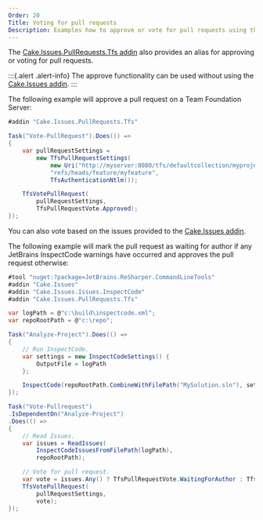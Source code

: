 ```yaml
---
Order: 20
Title: Voting for pull requests
Description: Examples how to approve or vote for pull requests using the Cake.Issues.PullRequests.Tfs addin.
---
```

The [Cake.Issues.PullRequests.Tfs addin] also provides an alias for approving or voting for pull requests.

:::{.alert .alert-info}
The approve functionality can be used without using the [Cake.Issues addin].
:::

The following example will approve a pull request on a Team Foundation Server:

```csharp
#addin "Cake.Issues.PullRequests.Tfs"

Task("Vote-PullRequest").Does(() =>
{
    var pullRequestSettings =
        new TfsPullRequestSettings(
            new Uri("http://myserver:8080/tfs/defaultcollection/myproject/_git/myrepository"),
            "refs/heads/feature/myfeature",
            TfsAuthenticationNtlm());

    TfsVotePullRequest(
        pullRequestSettings,
        TfsPullRequestVote.Approved);
});
```

You can also vote based on the issues provided to the [Cake.Issues addin].

The following example will mark the pull request as waiting for author if any JetBrains InspectCode
warnings have occurred and approves the pull request otherwise:

```csharp
#tool "nuget:?package=JetBrains.ReSharper.CommandLineTools"
#addin "Cake.Issues"
#addin "Cake.Issues.Issues.InspectCode"
#addin "Cake.Issues.PullRequests.Tfs"

var logPath = @"c:\build\inspectcode.xml";
var repoRootPath = @"c:\repo";

Task("Analyze-Project").Does(() =>
{
    // Run InspectCode.
    var settings = new InspectCodeSettings() {
        OutputFile = logPath
    };

    InspectCode(repoRootPath.CombineWithFilePath("MySolution.sln"), settings);
});

Task("Vote-Pullrequest")
.IsDependentOn("Analyze-Project")
.Does(() =>
{
    // Read Issues.
    var issues = ReadIssues(
        InspectCodeIssuesFromFilePath(logPath),
        repoRootPath);

    // Vote for pull request.
    var vote = issues.Any() ? TfsPullRequestVote.WaitingForAuthor : TfsPullRequestVote.Approved;
    TfsVotePullRequest(
        pullRequestSettings,
        vote);
});
```

[Cake.Issues.PullRequests.Tfs addin]: https://www.nuget.org/packages/Cake.Issues.PullRequests.Tfs
[Cake.Issues addin]: https://www.nuget.org/packages/Cake.Issues
